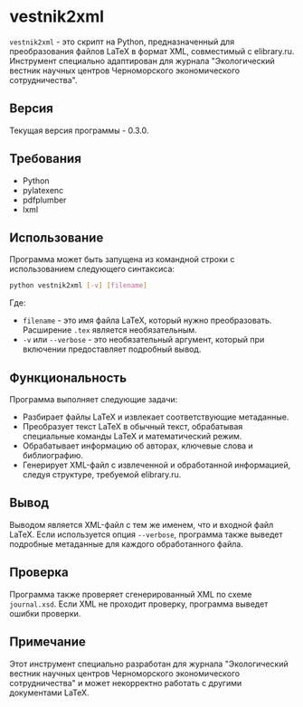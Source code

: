 # vestnik2xml

`vestnik2xml` - это скрипт на Python, предназначенный для преобразования файлов LaTeX в формат XML, совместимый с elibrary.ru. Инструмент специально адаптирован для журнала "Экологический вестник научных центров Черноморского экономического сотрудничества".

## Версия

Текущая версия программы - 0.3.0.

## Требования

- Python
- pylatexenc
- pdfplumber
- lxml

## Использование

Программа может быть запущена из командной строки с использованием следующего синтаксиса:

```bash
python vestnik2xml [-v] [filename]
```

Где:

- `filename` - это имя файла LaTeX, который нужно преобразовать. Расширение `.tex` является необязательным.
- `-v` или `--verbose` - это необязательный аргумент, который при включении предоставляет подробный вывод.

## Функциональность

Программа выполняет следующие задачи:

- Разбирает файлы LaTeX и извлекает соответствующие метаданные.
- Преобразует текст LaTeX в обычный текст, обрабатывая специальные команды LaTeX и математический режим.
- Обрабатывает информацию об авторах, ключевые слова и библиографию.
- Генерирует XML-файл с извлеченной и обработанной информацией, следуя структуре, требуемой elibrary.ru.

## Вывод

Выводом является XML-файл с тем же именем, что и входной файл LaTeX. Если используется опция `--verbose`, программа также выведет подробные метаданные для каждого обработанного файла.

## Проверка

Программа также проверяет сгенерированный XML по схеме `journal.xsd`. Если XML не проходит проверку, программа выведет ошибки проверки.

## Примечание

Этот инструмент специально разработан для журнала "Экологический вестник научных центров Черноморского экономического сотрудничества" и может некорректно работать с другими документами LaTeX.
